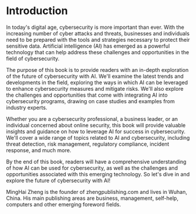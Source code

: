 # Introduction

In today's digital age, cybersecurity is more important than ever. With the increasing number of cyber attacks and threats, businesses and individuals need to be prepared with the tools and strategies necessary to protect their sensitive data. Artificial intelligence (AI) has emerged as a powerful technology that can help address these challenges and opportunities in the field of cybersecurity.

The purpose of this book is to provide readers with an in-depth exploration of the future of cybersecurity with AI. We'll examine the latest trends and developments in the field, exploring the ways in which AI can be leveraged to enhance cybersecurity measures and mitigate risks. We'll also explore the challenges and opportunities that come with integrating AI into cybersecurity programs, drawing on case studies and examples from industry experts.

Whether you are a cybersecurity professional, a business leader, or an individual concerned about online security, this book will provide valuable insights and guidance on how to leverage AI for success in cybersecurity. We'll cover a wide range of topics related to AI and cybersecurity, including threat detection, risk management, regulatory compliance, incident response, and much more.

By the end of this book, readers will have a comprehensive understanding of how AI can be used for cybersecurity, as well as the challenges and opportunities associated with this emerging technology. So let's dive in and explore the future of cybersecurity with AI!

MingHai Zheng is the founder of zhengpublishing.com and lives in Wuhan, China. His main publishing areas are business, management, self-help, computers and other emerging foreword fields.
